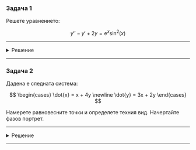 ### Задача 1
Решете уравнението:

$$y''-y'+2y = \mathrm{e}^{x} \sin^2(x)$$

---

<details>
    <summary>Решение</summary>

Още няма решение :(
</details>

---

### Задача 2
Дадена е следната система:

$$
\begin{cases}
\dot{x} = x + 4y \newline
\dot{y} = 3x + 2y
\end{cases}
$$

Намерете равновесните точки и определете техния вид. Начертайте фазов портрет.

---

<details>
    <summary>Решение</summary>

Още няма решение :(
</details>

---